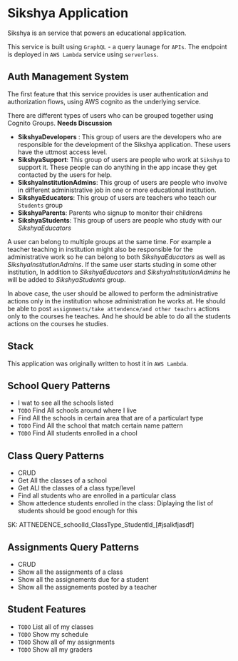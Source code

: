 # Sikshya Application

Sikshya is an service that powers an educational application.

This service is built using `GraphQL` - a query launage for `APIs`. The endpoint is deployed in `AWS Lambda` service using `serverless`.

## Auth Management System

The first feature that this service provides is user authentication and authorization flows, using AWS cognito as the underlying service.

There are different types of users who can be grouped together using Cognito Groups.   **Needs Discussion**

* **SikshyaDevelopers** : This group of users are the developers who are responsible for the development of the Sikshya application. These users have the uttmost access level.
* **SikshyaSupport**: This group of users are people who work at `Sikshya` to support it. These people can do anything in the app incase they get contacted by the users for help.
* **SikshyaInstitutionAdmins**: This group of users are people who involve in different administrative job in one or more educational institution.
* **SikshyaEducators**: This group of users are teachers who teach our `Students` group
* **SikshyaParents**: Parents who signup to monitor their childrens
* **SikshyaStudents**: This group of users are people who study with our *SikshyaEducators*

A user can belong to multiple groups at the same time. For example a teacher teaching in institution might also be responsible for the administrative work so he can belong to both *SikshyaEducators* as well as *SikshyaInstitutionAdmins*. If the same user starts studing in some other institution, In addition to *SikshyaEducators* and *SikshyaInstitutionAdmins* he will be added to *SikshyaStudents* group.

In above case, the user should be allowed to perform the administrative actions only in the institution whose administration he works at. He should be able to post `assignments/take attendence/and other teachrs` actions only to the courses he teaches. And he should be able to do all the students actions on the courses he studies.

## Stack

This application was originally written to host it in `AWS Lambda`. 

## School Query Patterns

* I wat to see all the schools listed
* `TODO` Find All schools around where I live
* Find All the schools in certain area that are of a particulart type
* `TODO` Find All the school that match certain name pattern
* `TODO` Find All students enrolled in a chool 

## Class Query Patterns

* CRUD
* Get All the classes of a school
* Get ALl the classes of a class type/level
* Find all students who are enrolled in a particular class
* Show attedence students enrolled in the class: Diplaying the list of students should be good enough for this

SK: ATTNEDENCE_schoolId_ClassType_StudentId_[#jsalkfjasdf]

## Assignments Query Patterns

* CRUD
* Show all the assignments of a class
* Show all the assignements due for a student
* Show all the assignements posted by a teacher

## Student Features

* `TODO` List all of my classes
* `TODO` Show my schedule
* `TDOD` Show all of my assignments
* `TODO` Show all my graders
